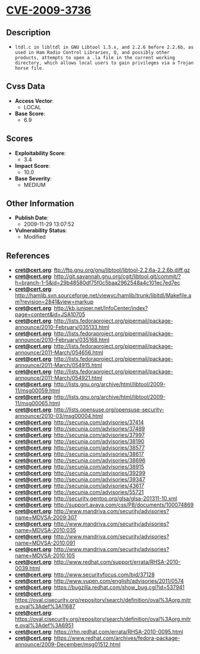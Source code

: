 
# [CVE-2009-3736](https://cve.mitre.org/cgi-bin/cvename.cgi?name=CVE-2009-3736)

## Description

- `ltdl.c in libltdl in GNU Libtool 1.5.x, and 2.2.6 before 2.2.6b, as used in Ham Radio Control Libraries, Q, and possibly other products, attempts to open a .la file in the current working directory, which allows local users to gain privileges via a Trojan horse file.`

## Cvss Data

- **Access Vector**:
  - LOCAL
- **Base Score**:
  - 6.9

## Scores

- **Exploitability Score**:
  - 3.4
- **Impact Score**:
  - 10.0
- **Base Severity**:
  - MEDIUM

## Other Information

- **Publish Date**:
  - 2009-11-29 13:07:52
- **Vulnerability Status**:
  - Modified

## References

- **cret@cert.org**: ftp://ftp.gnu.org/gnu/libtool/libtool-2.2.6a-2.2.6b.diff.gz
- **cret@cert.org**: http://git.savannah.gnu.org/cgit/libtool.git/commit/?h=branch-1-5&id=29b48580df75f0c5baa2962548a4c101ec7ed7ec
- **cret@cert.org**: http://hamlib.svn.sourceforge.net/viewvc/hamlib/trunk/libltdl/Makefile.am?revision=2841&view=markup
- **cret@cert.org**: http://kb.juniper.net/InfoCenter/index?page=content&id=JSA10705
- **cret@cert.org**: http://lists.fedoraproject.org/pipermail/package-announce/2010-February/035133.html
- **cret@cert.org**: http://lists.fedoraproject.org/pipermail/package-announce/2010-February/035168.html
- **cret@cert.org**: http://lists.fedoraproject.org/pipermail/package-announce/2011-March/054656.html
- **cret@cert.org**: http://lists.fedoraproject.org/pipermail/package-announce/2011-March/054915.html
- **cret@cert.org**: http://lists.fedoraproject.org/pipermail/package-announce/2011-March/054921.html
- **cret@cert.org**: http://lists.gnu.org/archive/html/libtool/2009-11/msg00059.html
- **cret@cert.org**: http://lists.gnu.org/archive/html/libtool/2009-11/msg00065.html
- **cret@cert.org**: http://lists.opensuse.org/opensuse-security-announce/2010-03/msg00004.html
- **cret@cert.org**: http://secunia.com/advisories/37414
- **cret@cert.org**: http://secunia.com/advisories/37489
- **cret@cert.org**: http://secunia.com/advisories/37997
- **cret@cert.org**: http://secunia.com/advisories/38190
- **cret@cert.org**: http://secunia.com/advisories/38577
- **cret@cert.org**: http://secunia.com/advisories/38617
- **cret@cert.org**: http://secunia.com/advisories/38696
- **cret@cert.org**: http://secunia.com/advisories/38915
- **cret@cert.org**: http://secunia.com/advisories/39299
- **cret@cert.org**: http://secunia.com/advisories/39347
- **cret@cert.org**: http://secunia.com/advisories/43617
- **cret@cert.org**: http://secunia.com/advisories/55721
- **cret@cert.org**: http://security.gentoo.org/glsa/glsa-201311-10.xml
- **cret@cert.org**: http://support.avaya.com/css/P8/documents/100074869
- **cret@cert.org**: http://www.mandriva.com/security/advisories?name=MDVSA-2009:307
- **cret@cert.org**: http://www.mandriva.com/security/advisories?name=MDVSA-2010:035
- **cret@cert.org**: http://www.mandriva.com/security/advisories?name=MDVSA-2010:091
- **cret@cert.org**: http://www.mandriva.com/security/advisories?name=MDVSA-2010:105
- **cret@cert.org**: http://www.redhat.com/support/errata/RHSA-2010-0039.html
- **cret@cert.org**: http://www.securityfocus.com/bid/37128
- **cret@cert.org**: http://www.vupen.com/english/advisories/2011/0574
- **cret@cert.org**: https://bugzilla.redhat.com/show_bug.cgi?id=537941
- **cret@cert.org**: https://oval.cisecurity.org/repository/search/definition/oval%3Aorg.mitre.oval%3Adef%3A11687
- **cret@cert.org**: https://oval.cisecurity.org/repository/search/definition/oval%3Aorg.mitre.oval%3Adef%3A6951
- **cret@cert.org**: https://rhn.redhat.com/errata/RHSA-2010-0095.html
- **cret@cert.org**: https://www.redhat.com/archives/fedora-package-announce/2009-December/msg01512.html
